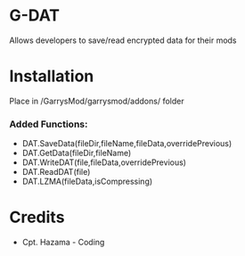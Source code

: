 # G-DAT
Allows developers to save/read encrypted data for their mods

# Installation
Place in /GarrysMod/garrysmod/addons/ folder

### Added Functions:
- DAT.SaveData(fileDir,fileName,fileData,overridePrevious)
- DAT.GetData(fileDir,fileName)
- DAT.WriteDAT(file,fileData,overridePrevious)
- DAT.ReadDAT(file)
- DAT.LZMA(fileData,isCompressing)

# Credits
- Cpt. Hazama - Coding
